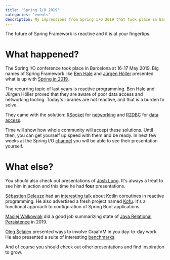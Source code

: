 ```yaml
---
title: 'Spring I/O 2019'
categories: 'events'
description: My impressions from Spring I/O 2019 that took place in Barcelona
---
```


The future of Spring Framework is reactive and it is at your fingertips.

# What happened?

The Spring I/O conference took place in Barcelona at 16-17 May 2019. 
Big names of Spring Framework like 
[Ben Hale](https://github.com/nebhale)
and [Jürgen Höller](https://github.com/jhoeller) presented 
what is up with 
[Spring in 2019](https://www.youtube.com/watch?v=Ylrxpbs6vcs).

The recurring topic of last years is reactive programming. 
Ben Hale and Jürgen Höller proved that they are aware of poor
data access and networking tooling. Today's libraries are not 
reactive, and that is a burden to solve.

They came with the solution: [RSocket](http://rsocket.io/) 
for [networking](https://www.youtube.com/watch?v=dGNv-Djm7h0)
and [R2DBC](https://r2dbc.io/) for 
[data access](https://www.youtube.com/watch?v=kKyiLcFFe2E).

Time will show how whole community will accept these solutions. Until 
then, you can get yourself up speed with them and be ready. In next 
few weeks at the Spring I/O
[channel](https://www.youtube.com/channel/UCLMPXsvSrhNPN3i9h-u8PYg)
you will be able to see their presentation yourself.

# What else?

You should also check out presentations of 
[Josh Long](https://github.com/joshlong). It's always a treat to see 
him in action and this time he had **four** presentations.

[Sébastien Deleuze](https://github.com/sdeleuze) had an 
[interesting talk](https://www.youtube.com/watch?v=kL_xTXXjEeE)
about Kotlin coroutines in reactive programming. He also 
advertised a fresh project named 
[Kofu](https://github.com/spring-projects/spring-fu/tree/master/kofu).
It's a functional approach to configuration of Spring Boot 
applications.

[Maciej Walkowiak](https://github.com/maciejwalkowiak) did a
good job summarizing state of 
[Java Relational Persistence](https://www.youtube.com/watch?v=WSjj-IhBiSY) in 2019.

[Oleg Šelajev](https://github.com/shelajev) presented ways to involve
GraalVM in you day-to-day work. He also presented a suite of 
interesting [benchmarks](https://renaissance.dev/).

And of course you should check out other presentations and find 
inspiration to grow.